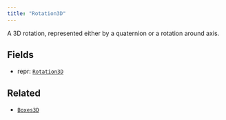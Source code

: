```yaml
---
title: "Rotation3D"
---
```


A 3D rotation, represented either by a quaternion or a rotation around axis.

## Fields

* repr: [`Rotation3D`](../datatypes/rotation3d.md)


## Related

* [`Boxes3D`](../archetypes/boxes3d.md)
